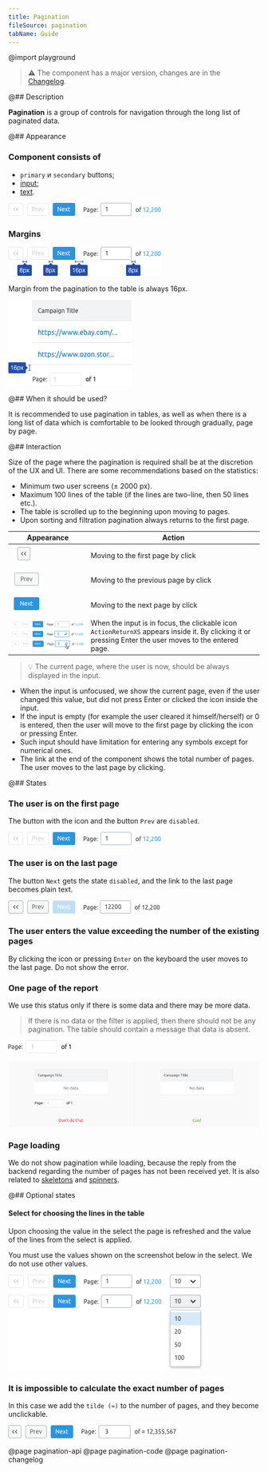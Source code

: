 ```yaml
---
title: Pagination
fileSource: pagination
tabName: Guide
---
```


@import playground

> ⚠️ The component has a major version, changes are in the [Changelog](components/pagination/pagination-changelog).

@## Description

**Pagination** is a group of controls for navigation through the long list of paginated data.

@## Appearance

### Component consists of

- `primary` и `secondary` buttons;
- [input](/components/input/);
- [text](/style/typography/).

![default styles](static/default.png)

### Margins

![margins berween buttons](static/margins.png)

Margin from the pagination to the table is always 16px.

![margin between table and paginationp](static/margin-top.png)

@## When it should be used?

It is recommended to use pagination in tables, as well as when there is a long list of data which is comfortable to be looked through gradually, page by page.

@## Interaction

Size of the page where the pagination is required shall be at the discretion of the UX and UI. There are some recommendations based on the statistics:

- Minimum two user screens (± 2000 px).
- Maximum 100 lines of the table (if the lines are two-line, then 50 lines etc.).
- The table is scrolled up to the beginning upon moving to pages.
- Upon sorting and filtration pagination always returns to the first page.

| Appearance                                       | Action                                                                                                                                                  |
| ------------------------------------------------ | ------------------------------------------------------------------------------------------------------------------------------------------------------- |
| ![first page button](static/secondary-butt.png)  | Moving to the first page by click                                                                                                                       |
| ![prev page button](static/secondary-butt-2.png) | Moving to the previous page by click                                                                                                                    |
| ![next page button](static/primary-butt.png)     | Moving to the next page by click                                                                                                                        |
| ![pagination staps](static/steps.png)            | When the input is in focus, the clickable icon `ActionReturnXS` appears inside it. By clicking it or pressing Enter the user moves to the entered page. |

> 💡 The current page, where the user is now, should be always displayed in the input.

- When the input is unfocused, we show the current page, even if the user changed this value, but did not press Enter or clicked the icon inside the input.
- If the input is empty (for example the user cleared it himself/herself) or 0 is entered, then the user will move to the first page by clicking the icon or pressing Enter.
- Such input should have limitation for entering any symbols except for numerical ones.
- The link at the end of the component shows the total number of pages. The user moves to the last page by clicking.

@## States

### The user is on the first page

The button with the icon and the button `Prev` are `disabled`.

![first page](static/first-page.png)

### The user is on the last page

The button `Next` gets the state `disabled`, and the link to the last page becomes plain text.

![last page](static/last-page.png)

### The user enters the value exceeding the number of the existing pages

By clicking the icon or pressing `Enter` on the keyboard the user moves to the last page. Do not show the error.

### One page of the report

We use this status only if there is some data and there may be more data.

> If there is no data or the filter is applied, then there should not be any pagination. The table should contain a message that data is absent.

![one page](static/one-page.png)

![empty table](static/empty-yes-no.png)

### Page loading

We do not show pagination while loading, because the reply from the backend regarding the number of pages has not been received yet. It is also related to [skeletons](/components/skeleton/) and [spinners](/components/spin/).

@## Optional states

#### Select for choosing the lines in the table

Upon choosing the value in the select the page is refreshed and the value of the lines from the select is applied.

You must use the values shown on the screenshot below in the select. We do not use other values.

![page select](static/page-select.png)

### It is impossible to calculate the exact number of pages

In this case we add the `tilde (≈)` to the number of pages, and they become unclickable.

![unknown pages](static/unknown.png)

@page pagination-api
@page pagination-code
@page pagination-changelog
